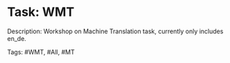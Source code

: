 Task: WMT
==========
Description: Workshop on Machine Translation task, currently only includes en_de.

Tags: #WMT, #All, #MT
